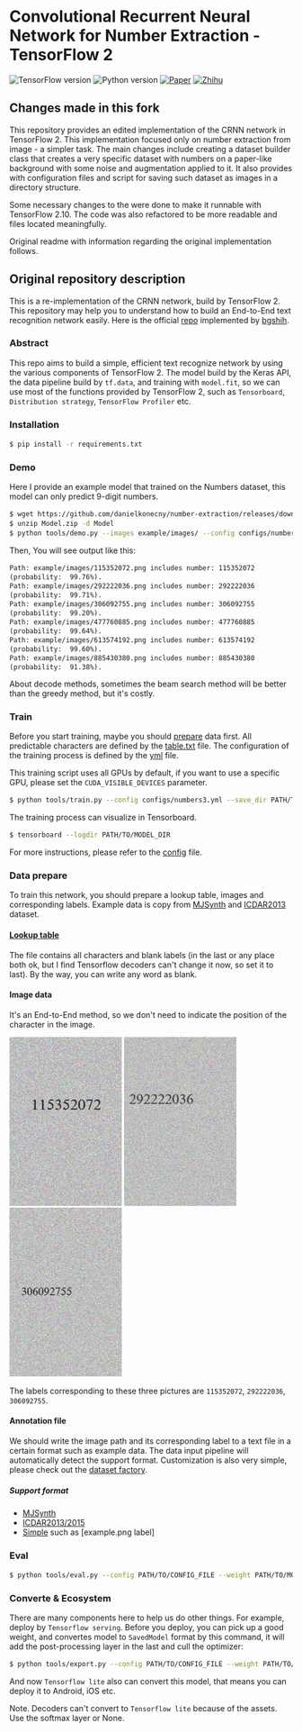 # Convolutional Recurrent Neural Network for Number Extraction - TensorFlow 2

![TensorFlow version](https://img.shields.io/badge/TensorFlow->=2.10-FF6F00?logo=tensorflow)
![Python version](https://img.shields.io/badge/Python->=3.8-3776AB?logo=python)
[![Paper](https://img.shields.io/badge/paper-arXiv:1507.05717-B3181B?logo=arXiv)](https://arxiv.org/abs/1507.05717)
[![Zhihu](https://img.shields.io/badge/知乎-文本识别网络CRNN—实现简述-blue?logo=zhihu)](https://zhuanlan.zhihu.com/p/122512498)

## Changes made in this fork

This repository provides an edited implementation of the CRNN network in TensorFlow 2. This implementation focused only on number extraction from image - a simpler task. The main changes include creating a dataset builder class that creates a very specific dataset with numbers on a paper-like background with some noise and augmentation applied to it. It also provides with configuration files and script for saving such dataset as images in a directory structure.

Some necessary changes to the were done to make it runnable with TensorFlow 2.10. The code was also refactored to be more readable and files located meaningfully.

Original readme with information regarding the original implementation follows.

## Original repository description

This is a re-implementation of the CRNN network, build by TensorFlow 2. This repository may help you to understand how to build an End-to-End text recognition network easily. Here is the official [repo](https://github.com/bgshih/crnn) implemented by [bgshih](https://github.com/bgshih).

### Abstract

This repo aims to build a simple, efficient text recognize network by using the various components of TensorFlow 2. The model build by the Keras API, the data pipeline build by `tf.data`, and training with `model.fit`, so we can use most of the functions provided by TensorFlow 2, such as `Tensorboard`, `Distribution strategy`, `TensorFlow Profiler` etc.

### Installation

```bash
$ pip install -r requirements.txt
```

### Demo

Here I provide an example model that trained on the Numbers dataset, this model can only predict 9-digit numbers.

```bash
$ wget https://github.com/danielkonecny/number-extraction/releases/download/v0.3.0/Model.zip
$ unzip Model.zip -d Model
$ python tools/demo.py --images example/images/ --config configs/numbers3.yml --model Model
```

Then, You will see output like this:
```
Path: example/images/115352072.png includes number: 115352072 (probability:  99.76%).
Path: example/images/292222036.png includes number: 292222036 (probability:  99.71%).
Path: example/images/306092755.png includes number: 306092755 (probability:  99.20%).
Path: example/images/477760885.png includes number: 477760885 (probability:  99.64%).
Path: example/images/613574192.png includes number: 613574192 (probability:  99.60%).
Path: example/images/885430380.png includes number: 885430380 (probability:  91.38%).
```

About decode methods, sometimes the beam search method will be better than the greedy method, but it's costly.

### Train

Before you start training, maybe you should [prepare](#Data-prepare) data first. All predictable characters are defined by the [table.txt](example/table.txt) file. The configuration of the training process is defined by the [yml](configs/numbers3.yml) file.

This training script uses all GPUs by default, if you want to use a specific GPU, please set the `CUDA_VISIBLE_DEVICES` parameter.

```bash
$ python tools/train.py --config configs/numbers3.yml --save_dir PATH/TO/SAVE
```

The training process can visualize in Tensorboard. 

```bash
$ tensorboard --logdir PATH/TO/MODEL_DIR
```

For more instructions, please refer to the [config](configs/numbers3.yml) file.

### Data prepare

To train this network, you should prepare a lookup table, images and corresponding labels. Example data is copy from [MJSynth](https://www.robots.ox.ac.uk/~vgg/data/text/) and [ICDAR2013](https://rrc.cvc.uab.es/?ch=2&com=introduction) dataset.

#### [Lookup table](./example/table.txt)

The file contains all characters and blank labels (in the last or any place both ok, but I find Tensorflow decoders can't change it now, so set it to last). By the way, you can write any word as blank.

#### Image data

It's an End-to-End method, so we don't need to indicate the position of the character in the image.

![115352072](example/images/115352072.png)
![292222036](example/images/292222036.png)
![306092755](example/images/306092755.png)

The labels corresponding to these three pictures are `115352072`, `292222036`, `306092755`.

#### Annotation file

We should write the image path and its corresponding label to a text file in a certain format such as example data. The data input pipeline will automatically detect the support format. Customization is also very simple, please check out the [dataset factory](crnn/dataset_factory.py).

##### Support format

- [MJSynth](./example/mjsynth_annotation.txt)
- [ICDAR2013/2015](./example/icdar2013_annotation.txt)
- [Simple](./example/simple_annotation.txt) such as [example.png label]

### Eval

```bash
$ python tools/eval.py --config PATH/TO/CONFIG_FILE --weight PATH/TO/MODEL_WEIGHT
```

### Converte & Ecosystem

There are many components here to help us do other things. For example, deploy by `Tensorflow serving`. Before you deploy, you can pick up a good weight, and convertes model to `SavedModel` format by this command, it will add the post-processing layer in the last and cull the optimizer:

```bash
$ python tools/export.py --config PATH/TO/CONFIG_FILE --weight PATH/TO/MODEL_WEIGHT --pre rescale --post greedy --output PATH/TO/OUTPUT
```

And now `Tensorflow lite` also can convert this model, that means you can deploy it to Android, iOS etc.

Note. Decoders can't convert to `Tensorflow lite` because of the assets. Use the softmax layer or None.